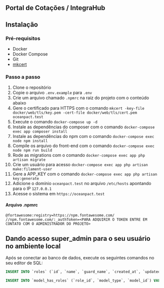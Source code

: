 ## Portal de Cotações / IntegraHub

## Instalação

### Pré-requisitos
- Docker
- Docker Compose
- Git
- [mkcert](https://github.com/FiloSottile/mkcert)

### Passo a passo

1. Clone o repositório
2. Copie o arquivo `.env.example` para `.env`
3. Crie um arquivo chamado `.npmrc` na raiz do projeto com o conteúdo abaixo
4. Gere o certificado para HTTPS com o comando `mkcert -key-file docker/web/tls/key.pem -cert-file docker/web/tls/cert.pem oceanpact.test`
5. Execute o comando `docker-compose up -d`
6. Instale as dependências do composer com o comando `docker-compose exec app composer install`
7. Instale as dependências do npm com o comando `docker-compose exec node npm install`
8. Compile os arquivo do front-end com o comando `docker-compose exec node npm run build`
9. Rode as migrations com o comando `docker-compose exec app php artisan migrate`
10. Crie um usuário para acesso `docker-compose exec app php artisan make:filament-user`
11. Gere a APP_KEY com o comando `docker-compose exec app php artisan key:generate`
12. Adicione o domínio `oceanpact.test` no arquivo `/etc/hosts` apontando para o IP `127.0.0.1`
13. Acesse o sistema em `https://oceanpact.test`

#### Arquivo .npmrc
```
@fortawesome:registry=https://npm.fontawesome.com/
//npm.fontawesome.com/:_authToken=<PARA ADQUIRIR O TOKEN ENTRE EM CONTATO COM O ADMINISTRADOR DO PROJETO>
```

## Dando acesso super_admin para o seu usuário no ambiente local

Após se conectar ao banco de dados, execute os seguintes comandos no seu editor de SQL:

```sql
INSERT INTO `roles` (`id`, `name`, `guard_name`, `created_at`, `updated_at`) VALUES(1, 'super_admin', 'web', '2023-01-17 09:34:25', '2023-01-17 09:34:25');

INSERT INTO `model_has_roles` (`role_id`, `model_type`, `model_id`) VALUES(1, 'App\\Models\\User', 1);
```
